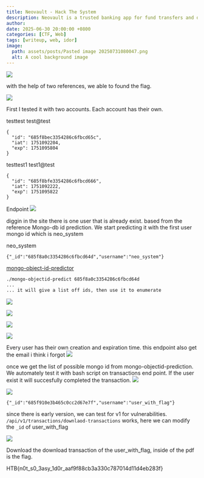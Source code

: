 ```yaml
---
title: Neovault - Hack The System
description: Neovault is a trusted banking app for fund transfers and downloading transaction history. You’re invited to explore the app, find potential vulnerabilities, and uncover the hidden flag within.
author:
date: 2025-06-30 20:00:00 +0800
categories: [CTF, Web]
tags: [writeup, web, idor]
image:
  path: assets/posts/Pasted image 20250731080047.png
  alt: A cool background image
---
```


![](/assets/posts/Neovault/assets/neovault.png)

with the help of two references, we able to found the flag.

![](/assets/posts/Neovault/assets/1.png)

First I tested it with two accounts. Each account has their own.

testtest
test@test
```
{
  "id": "685f8bec3354286c6fbcd65c",
  "iat": 1751092204,
  "exp": 1751095804
}
```

testtest1
test1@test
```
{
  "id": "685f8bfe3354286c6fbcd666",
  "iat": 1751092222,
  "exp": 1751095822
}
```

Endpoint
![](/assets/posts/Neovault/assets/endpoint.png)

diggin in the site there is one user that is already exist. based from the reference Mongo-db id prediction. We start predicting it with the first user mongo id which is neo_system

neo_system
```
{"_id":"685f8a0c3354286c6fbcd64d","username":"neo_system"}
```
[mongo-object-id-predictor](https://github.com/andresriancho/mongo-objectid-predict)
```sh
./mongo-objectid-predict 685f8a0c3354286c6fbcd64d
...
... it will give a list off ids, then use it to enumerate
```


![](/assets/posts/Neovault/assets/2.png)

![](/assets/posts/Neovault/assets/3.png)

![](/assets/posts/Neovault/assets/3.1.png)


![](/assets/posts/Neovault/assets/4.png)

Every user has their own creation and expiration time. this endpoint also get the email i think i forgot
![](/assets/posts/Neovault/assets/4.1.png)

once we get the list of possible mongo id from mongo-objectid-prediction. We automately test it with bash script on transactions end point. If the user exist it will succesfully completed the transaction.
![](/assets/posts/Neovault/assets/script.png)

![](/assets/posts/Neovault/assets/idfound.png)

```
{"_id":"685f910e3b465c0cc2d67e7f","username":"user_with_flag"}
```

since there is early version, we can test for v1 for vulnerabilities. `/api/v1/transactions/downlaod-transactions` works, here we can modify the `_id` of user_with_flag

![](/assets/posts/Neovault/assets/download.png)

Download the download transaction of the user_with_flag, inside of the pdf is the flag.


HTB{n0t_s0_3asy_1d0r_aaf9f88cb3a330c787014d11d4eb283f}